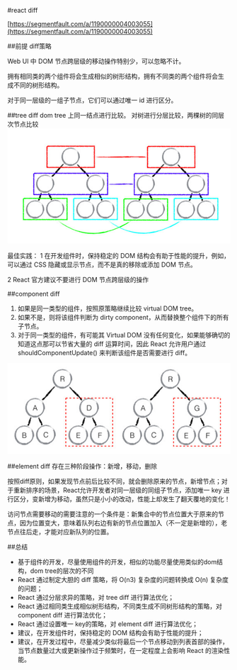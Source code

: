 #react diff

[https://segmentfault.com/a/1190000004003055](https://segmentfault.com/a/1190000004003055)



##前提 diff策略

Web UI 中 DOM 节点跨层级的移动操作特别少，可以忽略不计。

拥有相同类的两个组件将会生成相似的树形结构，拥有不同类的两个组件将会生
成不同的树形结构。

对于同一层级的一组子节点，它们可以通过唯一 id 进行区分。


##tree diff
dom tree 上同一结点进行比较。
对树进行分层比较，两棵树的同层次节点比较
![tree diff](./img/difftree.jpeg)

最佳实践：
1 在开发组件时，保持稳定的 DOM 结构会有助于性能的提升，例如，可以通过 CSS 隐藏或显示节点，而不是真的移除或添加 DOM 节点。


2 React 官方建议不要进行 DOM 节点跨层级的操作


##component diff
1. 如果是同一类型的组件，按照原策略继续比较 virtual DOM tree。
2. 如果不是，则将该组件判断为 dirty component，从而替换整个组件下的所有子节点。
3. 对于同一类型的组件，有可能其 Virtual DOM 没有任何变化，如果能够确切的知道这点那可以节省大量的 diff 运算时间，因此 React 允许用户通过 shouldComponentUpdate() 来判断该组件是否需要进行 diff。

![tree diff](./img/diffcomponent.jpeg)



##element diff
存在三种阶段操作：新增，移动，删除

按照diff原则，如果发现节点前后比较不同，就会删除原来的节点，新增节点；对于重新排序的场景，React允许开发者对同一层级的同组子节点，添加唯一 key 进行区分，变新增为移动，虽然只是小小的改动，性能上却发生了翻天覆地的变化！

访问节点需要移动的需要注意的一个条件是：新集合中的节点位置大于原来的节点，因为位置变大，意味着队列右边有新的节点位置加入（不一定是新增的），老节点往后走，才能对应新队列的位置。


##总结
* 基于组件的开发，尽量使用组件的开发，相似的功能尽量使用类似的dom结构，dom tree的层次的不同
* React 通过制定大胆的 diff 策略，将 O(n3) 复杂度的问题转换成 O(n) 复杂度的问题；
* React 通过分层求异的策略，对 tree diff 进行算法优化；
* React 通过相同类生成相似树形结构，不同类生成不同树形结构的策略，对 component diff 进行算法优化；
* React 通过设置唯一 key的策略，对 element diff 进行算法优化；
* 建议，在开发组件时，保持稳定的 DOM 结构会有助于性能的提升；
* 建议，在开发过程中，尽量减少类似将最后一个节点移动到列表首部的操作，当节点数量过大或更新操作过于频繁时，在一定程度上会影响 React 的渲染性能。
